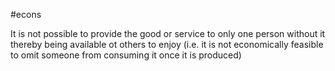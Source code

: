 #econs 

It is not possible to provide the good or service to only one person without it thereby being available ot others to enjoy (i.e. it is not economically feasible to omit someone from consuming it once it is produced)
